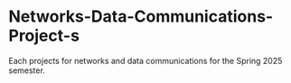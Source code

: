# Networks-Data-Communications-Project-s
Each projects for networks and data communications for the Spring 2025 semester.
